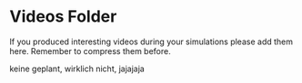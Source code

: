 # Videos Folder 

If you produced interesting videos during your simulations please add them here. Remember to compress them before. 


keine geplant, wirklich nicht, jajajaja
